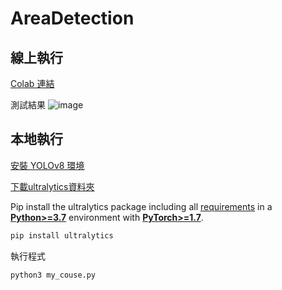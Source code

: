 # AreaDetection

## 線上執行
[Colab 連結](https://drive.google.com/file/d/1pwpwaMuDQ1lEdVII3iQcA-TpFtHMkBXT/view?usp=sharing)

測試結果
![image](https://github.com/ruoming1021/AreaDetection/assets/43459716/0522c369-74bf-4937-a0f1-bb0cdf841948)

## 本地執行
[安裝 YOLOv8 環境](https://github.com/ultralytics/ultralytics)

[下載ultralytics資料夾](https://drive.google.com/file/d/1NlDIarGYVTp4itnej2pBuvzVa9ZGe8TZ/view?usp=drive_link)

Pip install the ultralytics package including all [requirements](https://github.com/ultralytics/ultralytics/blob/main/requirements.txt) in a [**Python>=3.7**](https://www.python.org/) environment with [**PyTorch>=1.7**](https://pytorch.org/get-started/locally/).
```bash
pip install ultralytics
```
執行程式
```bash
python3 my_couse.py
```
